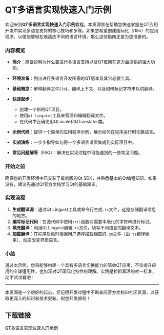 # QT多语言实现快速入门示例

欢迎来到**QT多语言实现快速入门示例**教程。本资源旨在帮助您快速掌握在QT应用开发中实现多语言支持的核心技巧和步骤。如果您希望创建国际化（i18n）的应用程序，以便能够轻松地适应不同的语言环境，那么这份指南正是为您准备的。

### 内容概览

- **简介**：简要说明为什么要进行多语言支持以及QT框架在这方面提供的强大功能。
  
- **环境准备**：列出进行多语言开发所需的QT版本及其它必要工具。

- **基础概念**：解释翻译文件(.ts)、翻译上下文、以及如何标记字符串以供翻译。

- **快速起步**：
    - 创建一个新的QT项目。
    - 使用`qt linguist`工具来管理和编辑翻译文件。
    - 在代码中正确使用QLocale和QTranslator类。

- **示例代码**：提供一个简单的应用程序示例，展示如何在程序运行时切换语言。

- **实战演练**：一步步指导如何将一个多语言设置集成到实际项目中。

- **常见问题解答**（FAQ）：解决在实现过程中可能遇到的一些常见问题。

### 开始之前

确保您的开发环境中已安装了最新版的Qt SDK，并熟悉基本的Qt编程知识。如果没有，建议先通过Qt官方文档学习Qt的基础知识。

### 实现流程

1. **生成翻译源**：通过Qt Linguist工具或命令行生成`.ts`文件，这是存储翻译信息的地方。
2. **编写标记代码**：在源代码中使用`tr()`函数对需要本地化的字符串进行标记。
3. **填充翻译**：利用Qt Linguist编辑`.ts`文件，填写不同语言的翻译文本。
4. **加载翻译**：在程序启动时根据用户选择加载相应的`.qm`文件（由`.ts`编译而来），动态改变界面语言。

### 小结

通过本示例，您将能够构建一个具有多语言切换能力的简单QT应用，不仅提升应用的全球适用性，也加深对QT国际化特性的理解。实践是检验真理的唯一标准，动手试试看吧！

---

本资源是一个很好的起点，但记得开发过程中不断查阅官方文档和社区资源，以获取更深入的知识和技术更新。祝您开发顺利！

## 下载链接

[QT多语言实现快速入门示例](https://pan.quark.cn/s/5a3ba5986c4b)